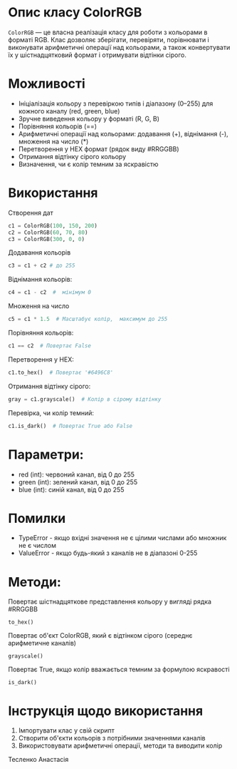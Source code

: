 # Опис класу ColorRGB
`ColorRGB` — це власна реалізація класу для роботи з кольорами в форматі RGB. Клас дозволяє зберігати, перевіряти, порівнювати і виконувати арифметичні операції над кольорами, а також конвертувати їх у шістнадцятковий формат і отримувати відтінки сірого.
# Можливості
- Ініціалізація кольору з перевіркою типів і діапазону (0–255) для кожного каналу (red, green, blue)
- Зручне виведення кольору у форматі (R, G, B)
- Порівняння кольорів (==)
- Арифметичні операції над кольорами: додавання (+), віднімання (-), множення на число (*)
- Перетворення у HEX формат (рядок виду #RRGGBB)
- Отримання відтінку сірого кольору
- Визначення, чи є колір темним за яскравістю
# Використання
Створення дат
```python
c1 = ColorRGB(100, 150, 200)
c2 = ColorRGB(60, 70, 80)
c3 = ColorRGB(300, 0, 0)
```
Додавання кольорів
```python
c3 = c1 + c2 # до 255
```
Віднімання кольорів:
```python
c4 = c1 - c2  #  мінімум 0
```
Множення на число 
```python
c5 = c1 * 1.5  # Масштабує колір,  максимум до 255
```
Порівняння кольорів:
```python
c1 == c2  # Повертає False
```
Перетворення у HEX:
```python
c1.to_hex()  # Повертає '#6496C8'
```
Отримання відтінку сірого:
```python
gray = c1.grayscale()  # Колір в сірому відтінку
```
Перевірка, чи колір темний:
```python
c1.is_dark()  # Повертає True або False
```
# Параметри:
- red (int): червоний канал, від 0 до 255
- green (int): зелений канал, від 0 до 255
- blue (int): синій канал, від 0 до 255
# Помилки
- TypeError - якщо вхідні значення не є цілими числами або множник не є числом
- ValueError - якщо будь-який з каналів не в діапазоні 0-255
# Методи:
Повертає шістнадцяткове представлення кольору у вигляді рядка #RRGGBB

`to_hex()`

Повертає об'єкт ColorRGB, який є відтінком сірого (середнє арифметичне каналів)

`grayscale()`

Повертає True, якщо колір вважається темним за формулою яскравості

`is_dark()`

# Інструкція щодо використання
1. Імпортувати клас у свій скрипт
2. Створити об'єкти кольорів з потрібними значеннями каналів
3. Використовувати арифметичні операції, методи та виводити колір

Тесленко Анастасія

